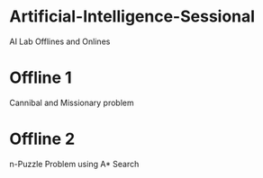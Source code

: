 # Artificial-Intelligence-Sessional
AI Lab Offlines and Onlines

# Offline 1 
Cannibal and Missionary problem

# Offline 2 
n-Puzzle Problem using A* Search
